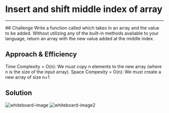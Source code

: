 # Insert and shift middle index of array
<hr/>
## Challenge
Write a function called which takes in an array and the value to be added. Without utilizing any of the built-in methods available to your language, return an array with the new value added at the middle index.

## Approach & Efficiency
Time Complexity = O(n): We must copy n elements to the new array (where n is the size of the input array).
Space Compexity = O(n): We must create a new array of size n+1

## Solution
![whiteboard-image](../assets/array_shift1.jpg)
![whiteboard-image2](../assets/array_shift2.jpg)
